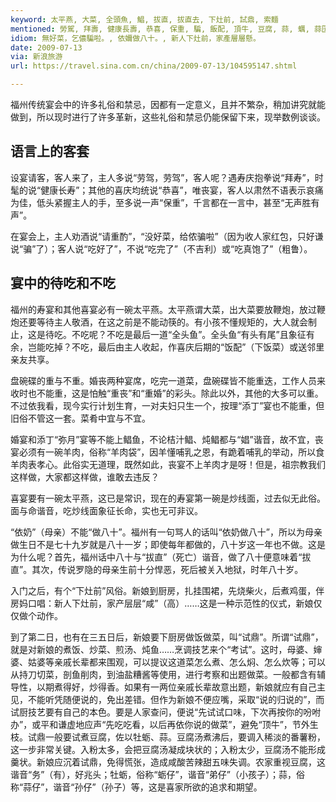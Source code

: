 ```yaml
---
keyword: 太平燕, 大菜, 全頭魚, 鯧, 拔直, 拔直去, 下灶前, 試鼎, 索麵
mentioned: 勞駕, 拜壽, 健康長壽, 恭喜, 保重, 騙, 飯配, 頂牛, 豆腐, 蒜, 蠣, 蒜囝, 蠣囝, 弟囝, 孫囝
idiom: 無好菜，乞儂騙啦。, 依嬭做八十。, 新人下灶前，家產層層懸。
date: 2009-07-13 
via: 新浪旅游
url: https://travel.sina.com.cn/china/2009-07-13/104595147.shtml

---
```

福州传统宴会中的许多礼俗和禁忌，因都有一定意义，且并不繁杂，稍加讲究就能做到，所以现时进行了许多革新，这些礼俗和禁忌仍能保留下来，现举数例谈谈。

## 语言上的客套

设宴请客，客人来了，主人多说“劳驾，劳驾”，客人呢？遇寿庆抱拳说“拜寿”，时髦的说“健康长寿”；其他的喜庆均统说“恭喜”，唯丧宴，客人以肃然不语表示哀痛为佳，低头紧握主人的手，至多说一声“保重”，千言都在一言中，甚至“无声胜有声”。

在宴会上，主人劝酒说“请重酌”，“没好菜，给侬骗啦”（因为收人家红包，只好谦说“骗”了）；客人说“吃好了”，不说“吃完了”（不吉利）或“吃真饱了”（粗鲁）。

## 宴中的待吃和不吃

福州的寿宴和其他喜宴必有一碗太平燕。太平燕谓大菜，出大菜要放鞭炮，放过鞭炮还要等待主人敬酒，在这之前是不能动筷的。有小孩不懂规矩的，大人就会制止，这是待吃。不吃呢？不吃是最后一道“全头鱼”。全头鱼“有头有尾”且象征有余，岂能吃掉？不吃，最后由主人收起，作喜庆后期的“饭配”（下饭菜）或送邻里亲友共享。

盘碗碟的重与不重。婚丧两种宴席，吃完一道菜，盘碗碟皆不能重迭，工作人员来收时也不能重，这是怕触“重丧”和“重婚”的彩头。除此以外，其他的大多可以重。不过依我看，现今实行计划生育，一对夫妇只生一个，按理“添丁”宴也不能重，但旧俗不管这一套。菜肴中宜与不宜。

婚宴和添丁“弥月”宴等不能上鲳鱼，不论桔汁鲳、炖鲳都与“娼”谐音，故不宜，丧宴必须有一碗羊肉，俗称“羊肉袋”，因羊懂哺乳之恩，有跪着哺乳的举动，所以食羊肉表孝心。此俗实无道理，既然如此，丧宴不上羊肉才是呀！但是，祖宗教我们这样做，大家都这样做，谁敢去违反？

喜宴要有一碗太平燕，这已是常识，现在的寿宴第一碗是炒线面，过去似无此俗。面与命谐音，吃炒线面象征长命，实也无可非议。

“依奶”（母亲）不能“做八十”。福州有一句骂人的话叫“依奶做八十”，所以为母亲做生日不是七十九岁就是八十一岁；即使每年都做的，八十岁这一年也不做。这是为什么呢？首先，福州话中八十与“拔直”（死亡）谐音，做了八十便意味着“拔直”。其次，传说罗隐的母亲生前十分悍恶，死后被关入地狱，时年八十岁。

入门之后，有个“下灶前”风俗。新娘到厨房，扎挂围裙，先烧柴火，后煮鸡蛋，伴房妈口唱：新人下灶前，家产层层“咸”（高）……这是一种示范性的仪式，新娘仅仅做个动作。

到了第二日，也有在三五日后，新娘要下厨房做饭做菜，叫“试鼎”。所谓“试鼎”，就是对新娘的煮饭、炒菜、煎汤、炖鱼……烹调技艺来个“考试”。这时，母婆、婶婆、姑婆等亲戚长辈都来围观，可以提议这道菜怎么煮、怎么焖、怎么炊等；可以从持刀切菜，剖鱼削肉，到油盐糟酱等使用，进行考察和出题做菜。一般都含有辅导性，以期煮得好，炒得香。如果有一两位亲戚长辈故意出题，新娘就应有自己主见，不能听凭随便说的，免出差错。但作为新娘不便应嘴，采取“说的归说的”，而试厨技艺要有自己的本色。要是人家查问，便说“先试试口味，下次再按你的吩咐办”，或平和谦虚地应声“先吃吃看，以后再依你说的做菜”，避免“顶牛”，节外生枝。试鼎一般要试煮豆腐，佐以牡蛎、蒜。豆腐汤煮沸后，要调入稀淡的番薯粉，这一步非常关键。入粉太多，会把豆腐汤凝成块状的；入粉太少，豆腐汤不能形成羹状。新娘应沉着试鼎，免得慌张，造成咸酸苦辣甜五味失调。农家重视豆腐，这谐音“务”（有），好兆头；牡蛎，俗称“蛎仔”，谐音“弟仔”（小孩子）；蒜，俗称“蒜仔”，谐音“孙仔”（孙子）等，这是喜家所欲的追求和期望。
